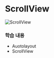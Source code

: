 # ScrollView

![ScrollView](https://user-images.githubusercontent.com/58852584/108065185-f73d4c80-70a0-11eb-867f-8e225dd879eb.gif)

### 학습 내용
- Auotolayout 
- ScrollView
